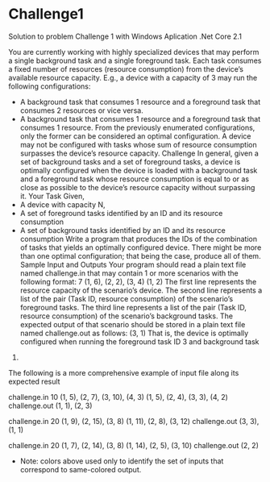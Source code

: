 # Challenge1
Solution to problem Challenge 1 with Windows Aplication .Net Core 2.1

You are currently working with highly specialized devices that may perform a single background task
and a single foreground task. Each task consumes a fixed number of resources (resource consumption)
from the device’s available resource capacity. E.g., a device with a capacity of 3 may run the following
configurations:
- A background task that consumes 1 resource and a foreground task that consumes 2 resources
or vice versa.
- A background task that consumes 1 resource and a foreground task that consumes 1 resource.
From the previously enumerated configurations, only the former can be considered an optimal
configuration. A device may not be configured with tasks whose sum of resource consumption
surpasses the device’s resource capacity.
Challenge
In general, given a set of background tasks and a set of foreground tasks, a device is optimally
configured when the device is loaded with a background task and a foreground task whose resource
consumption is equal to or as close as possible to the device’s resource capacity without surpassing it.
Your Task
Given,
- A device with capacity N,
- A set of foreground tasks identified by an ID and its resource consumption
- A set of background tasks identified by an ID and its resource consumption
Write a program that produces the IDs of the combination of tasks that yields an optimally configured
device. There might be more than one optimal configuration; that being the case, produce all of them.
Sample Input and Outputs
Your program should read a plain text file named challenge.in that may contain 1 or more scenarios with
the following format:
7
(1, 6), (2, 2), (3, 4)
(1, 2)
The first line represents the resource capacity of the scenario’s device. The second line represents a list
of the pair (Task ID, resource consumption) of the scenario’s foreground tasks. The third line represents
a list of the pair (Task ID, resource consumption) of the scenario’s background tasks.
The expected output of that scenario should be stored in a plain text file named challenge.out as
follows:
(3, 1)
That is, the device is optimally configured when running the foreground task ID 3 and background task
1.
The following is a more comprehensive example of input file along its expected result

challenge.in 
10
(1, 5), (2, 7), (3, 10), (4, 3)
(1, 5), (2, 4), (3, 3), (4, 2)
challenge.out
(1, 1), (2, 3)

challenge.in 
20
(1, 9), (2, 15), (3, 8)
(1, 11), (2, 8), (3, 12)
challenge.out
(3, 3), (1, 1)

challenge.in 
20
(1, 7), (2, 14), (3, 8)
(1, 14), (2, 5), (3, 10)
challenge.out
(2, 2)

* Note: colors above used only to identify the set of inputs that correspond to same-colored output.

